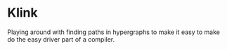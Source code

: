 # Klink
Playing around with finding paths in hypergraphs to make it easy to make do the easy driver part of a compiler.
